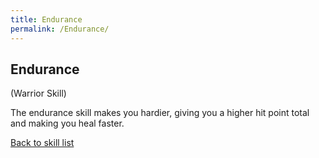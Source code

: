 ```yaml
---
title: Endurance
permalink: /Endurance/
---
```


## Endurance

(Warrior Skill)

The endurance skill makes you hardier, giving you a higher hit point
total and making you heal faster.

[Back to skill list](Skill "wikilink")